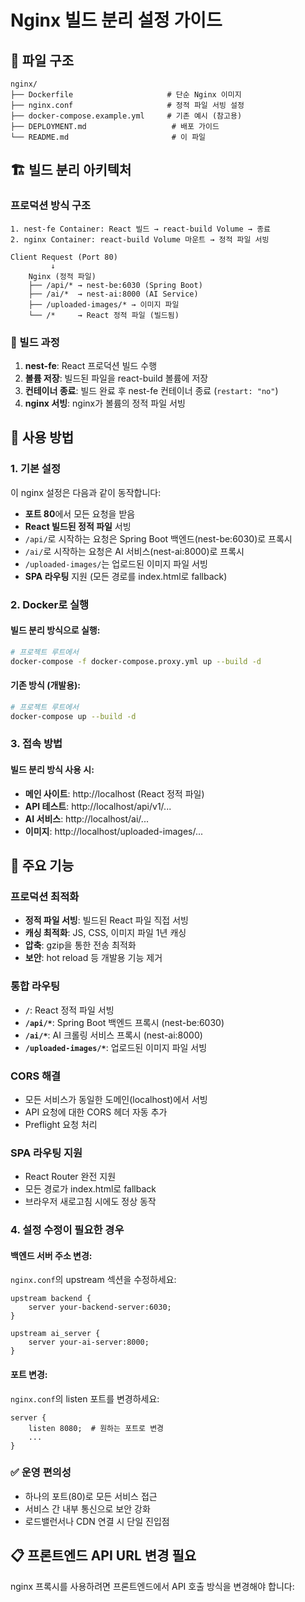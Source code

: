 # Nginx 빌드 분리 설정 가이드

## 📁 파일 구조

```
nginx/
├── Dockerfile                     # 단순 Nginx 이미지
├── nginx.conf                     # 정적 파일 서빙 설정
├── docker-compose.example.yml     # 기존 예시 (참고용)
├── DEPLOYMENT.md                   # 배포 가이드
└── README.md                       # 이 파일
```

## 🏗️ 빌드 분리 아키텍처

### 프로덕션 방식 구조

```
1. nest-fe Container: React 빌드 → react-build Volume → 종료
2. nginx Container: react-build Volume 마운트 → 정적 파일 서빙

Client Request (Port 80)
         ↓
    Nginx (정적 파일)
    ├── /api/* → nest-be:6030 (Spring Boot)
    ├── /ai/*  → nest-ai:8000 (AI Service)
    ├── /uploaded-images/* → 이미지 파일
    └── /*     → React 정적 파일 (빌드됨)
```

### 🔧 빌드 과정

1. **nest-fe**: React 프로덕션 빌드 수행
2. **볼륨 저장**: 빌드된 파일을 react-build 볼륨에 저장
3. **컨테이너 종료**: 빌드 완료 후 nest-fe 컨테이너 종료 (`restart: "no"`)
4. **nginx 서빙**: nginx가 볼륨의 정적 파일 서빙

## 🚀 사용 방법

### 1. 기본 설정

이 nginx 설정은 다음과 같이 동작합니다:

- **포트 80**에서 모든 요청을 받음
- **React 빌드된 정적 파일** 서빙
- `/api/`로 시작하는 요청은 Spring Boot 백엔드(nest-be:6030)로 프록시
- `/ai/`로 시작하는 요청은 AI 서비스(nest-ai:8000)로 프록시
- `/uploaded-images/`는 업로드된 이미지 파일 서빙
- **SPA 라우팅** 지원 (모든 경로를 index.html로 fallback)

### 2. Docker로 실행

#### 빌드 분리 방식으로 실행:

```bash
# 프로젝트 루트에서
docker-compose -f docker-compose.proxy.yml up --build -d
```

#### 기존 방식 (개발용):

```bash
# 프로젝트 루트에서
docker-compose up --build -d
```

### 3. 접속 방법

#### 빌드 분리 방식 사용 시:

- **메인 사이트**: http://localhost (React 정적 파일)
- **API 테스트**: http://localhost/api/v1/...
- **AI 서비스**: http://localhost/ai/...
- **이미지**: http://localhost/uploaded-images/...

## 🔧 주요 기능

### 프로덕션 최적화

- **정적 파일 서빙**: 빌드된 React 파일 직접 서빙
- **캐싱 최적화**: JS, CSS, 이미지 파일 1년 캐싱
- **압축**: gzip을 통한 전송 최적화
- **보안**: hot reload 등 개발용 기능 제거

### 통합 라우팅

- **`/`**: React 정적 파일 서빙
- **`/api/*`**: Spring Boot 백엔드 프록시 (nest-be:6030)
- **`/ai/*`**: AI 크롤링 서비스 프록시 (nest-ai:8000)
- **`/uploaded-images/*`**: 업로드된 이미지 파일 서빙

### CORS 해결

- 모든 서비스가 동일한 도메인(localhost)에서 서빙
- API 요청에 대한 CORS 헤더 자동 추가
- Preflight 요청 처리

### SPA 라우팅 지원

- React Router 완전 지원
- 모든 경로가 index.html로 fallback
- 브라우저 새로고침 시에도 정상 동작

### 4. 설정 수정이 필요한 경우

#### 백엔드 서버 주소 변경:

`nginx.conf`의 upstream 섹션을 수정하세요:

```nginx
upstream backend {
    server your-backend-server:6030;
}

upstream ai_server {
    server your-ai-server:8000;
}
```

#### 포트 변경:

`nginx.conf`의 listen 포트를 변경하세요:

```nginx
server {
    listen 8080;  # 원하는 포트로 변경
    ...
}
```

### ✅ **운영 편의성**

- 하나의 포트(80)로 모든 서비스 접근
- 서비스 간 내부 통신으로 보안 강화
- 로드밸런서나 CDN 연결 시 단일 진입점

## 📋 **프론트엔드 API URL 변경 필요**

nginx 프록시를 사용하려면 프론트엔드에서 API 호출 방식을 변경해야 합니다:
